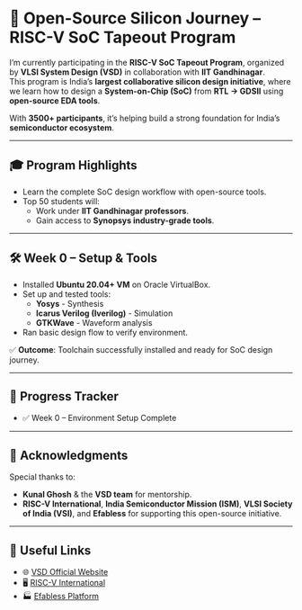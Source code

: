 # 🌟 Open-Source Silicon Journey – RISC-V SoC Tapeout Program  

I’m currently participating in the **RISC-V SoC Tapeout Program**, organized by **VLSI System Design (VSD)** in collaboration with **IIT Gandhinagar**.  
This program is India’s **largest collaborative silicon design initiative**, where we learn how to design a **System-on-Chip (SoC)** from **RTL → GDSII** using **open-source EDA tools**.  

With **3500+ participants**, it’s helping build a strong foundation for India’s **semiconductor ecosystem**.  

---

## 🎓 Program Highlights  
- Learn the complete SoC design workflow with open-source tools.  
- Top 50 students will:  
  - Work under **IIT Gandhinagar professors**.  
  - Gain access to **Synopsys industry-grade tools**.  

---

## 🛠️ Week 0 – Setup & Tools  
- Installed **Ubuntu 20.04+ VM** on Oracle VirtualBox.  
- Set up and tested tools:  
  - **Yosys** - Synthesis  
  - **Icarus Verilog (Iverilog)** - Simulation  
  - **GTKWave** - Waveform analysis  
- Ran basic design flow to verify environment.  

✅ **Outcome**: Toolchain successfully installed and ready for SoC design journey.  

---

## 📆 Progress Tracker  
- ✅ Week 0 – Environment Setup Complete   

---

## 🙏 Acknowledgments  
Special thanks to:  
- **Kunal Ghosh** & the **VSD team** for mentorship.  
- **RISC-V International**, **India Semiconductor Mission (ISM)**, **VLSI Society of India (VSI)**, and **Efabless** for supporting this open-source initiative.  

---

## 🔗 Useful Links  
- 🌐 [VSD Official Website](#)  
- 🖥 [RISC-V International](#)  
- 🏭 [Efabless Platform](#)  

